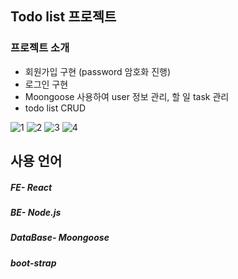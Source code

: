 ## Todo list 프로젝트
### 프로젝트 소개
- 회원가입 구현 (password 암호화 진행)
- 로그인 구현
- Moongoose 사용하여 user 정보 관리, 할 일 task 관리
- todo list CRUD 

![1](https://github.com/rlaxodn322/todo-list-back/assets/133329997/6bbaa528-948e-4c04-94f8-49941d69fa3e)
![2](https://github.com/rlaxodn322/todo-list-back/assets/133329997/8149e9f5-352d-40e2-9842-a791b54dc157)
![3](https://github.com/rlaxodn322/todo-list-back/assets/133329997/62cc158f-8044-418f-95bb-b15b4875b8f2)
![4](https://github.com/rlaxodn322/todo-list-back/assets/133329997/18274cef-136f-4523-9e02-db8ac57440c9)



## 사용 언어 
##### FE- React
##### BE- Node.js
##### DataBase- Moongoose
##### boot-strap
